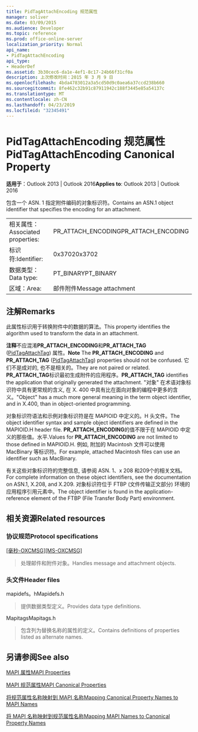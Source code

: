 ```yaml
---
title: PidTagAttachEncoding 规范属性
manager: soliver
ms.date: 03/09/2015
ms.audience: Developer
ms.topic: reference
ms.prod: office-online-server
localization_priority: Normal
api_name:
- PidTagAttachEncoding
api_type:
- HeaderDef
ms.assetid: 3b30cec6-da1e-4ef1-8c17-24b66f31cf0a
description: 上次修改时间：2015 年 3 月 9 日
ms.openlocfilehash: 4bda4783012a3a5cd50d9c0aea6a37ccd238b660
ms.sourcegitcommit: 8fe462c32b91c87911942c188f3445e85a54137c
ms.translationtype: MT
ms.contentlocale: zh-CN
ms.lasthandoff: 04/23/2019
ms.locfileid: "32345491"
---
```

# <a name="pidtagattachencoding-canonical-property"></a><span data-ttu-id="7ae51-103">PidTagAttachEncoding 规范属性</span><span class="sxs-lookup"><span data-stu-id="7ae51-103">PidTagAttachEncoding Canonical Property</span></span>

  
  
<span data-ttu-id="7ae51-104">**适用于**：Outlook 2013 | Outlook 2016</span><span class="sxs-lookup"><span data-stu-id="7ae51-104">**Applies to**: Outlook 2013 | Outlook 2016</span></span> 
  
<span data-ttu-id="7ae51-105">包含一个 ASN. 1 指定附件编码的对象标识符。</span><span class="sxs-lookup"><span data-stu-id="7ae51-105">Contains an ASN.1 object identifier that specifies the encoding for an attachment.</span></span> 
  
|||
|:-----|:-----|
|<span data-ttu-id="7ae51-106">相关属性：</span><span class="sxs-lookup"><span data-stu-id="7ae51-106">Associated properties:</span></span>  <br/> |<span data-ttu-id="7ae51-107">PR_ATTACH_ENCODING</span><span class="sxs-lookup"><span data-stu-id="7ae51-107">PR_ATTACH_ENCODING</span></span>  <br/> |
|<span data-ttu-id="7ae51-108">标识符:</span><span class="sxs-lookup"><span data-stu-id="7ae51-108">Identifier:</span></span>  <br/> |<span data-ttu-id="7ae51-109">0x3702</span><span class="sxs-lookup"><span data-stu-id="7ae51-109">0x3702</span></span>  <br/> |
|<span data-ttu-id="7ae51-110">数据类型：</span><span class="sxs-lookup"><span data-stu-id="7ae51-110">Data type:</span></span>  <br/> |<span data-ttu-id="7ae51-111">PT_BINARY</span><span class="sxs-lookup"><span data-stu-id="7ae51-111">PT_BINARY</span></span>  <br/> |
|<span data-ttu-id="7ae51-112">区域：</span><span class="sxs-lookup"><span data-stu-id="7ae51-112">Area:</span></span>  <br/> |<span data-ttu-id="7ae51-113">邮件附件</span><span class="sxs-lookup"><span data-stu-id="7ae51-113">Message attachment</span></span>  <br/> |
   
## <a name="remarks"></a><span data-ttu-id="7ae51-114">注解</span><span class="sxs-lookup"><span data-stu-id="7ae51-114">Remarks</span></span>

<span data-ttu-id="7ae51-115">此属性标识用于转换附件中的数据的算法。</span><span class="sxs-lookup"><span data-stu-id="7ae51-115">This property identifies the algorithm used to transform the data in an attachment.</span></span>
  
 <span data-ttu-id="7ae51-116">**注释**不应混淆**PR_ATTACH_ENCODING**和**PR_ATTACH_TAG** ([PidTagAttachTag](pidtagattachtag-canonical-property.md)) 属性。</span><span class="sxs-lookup"><span data-stu-id="7ae51-116">**Note** The **PR_ATTACH_ENCODING** and **PR_ATTACH_TAG** ([PidTagAttachTag](pidtagattachtag-canonical-property.md)) properties should not be confused.</span></span> <span data-ttu-id="7ae51-117">它们不是成对的, 也不是相关的。</span><span class="sxs-lookup"><span data-stu-id="7ae51-117">They are not paired or related.</span></span> <span data-ttu-id="7ae51-118">**PR_ATTACH_TAG**标识最初生成附件的应用程序。</span><span class="sxs-lookup"><span data-stu-id="7ae51-118">**PR_ATTACH_TAG** identifies the application that originally generated the attachment.</span></span> <span data-ttu-id="7ae51-119">"对象" 在术语对象标识符中具有更常规的含义, 在 X. 400 中具有比在面向对象的编程中更多的含义。</span><span class="sxs-lookup"><span data-stu-id="7ae51-119">"Object" has a much more general meaning in the term object identifier, and in X.400, than in object-oriented programming.</span></span> 
  
<span data-ttu-id="7ae51-120">对象标识符语法和示例对象标识符是在 MAPIOID 中定义的。H 头文件。</span><span class="sxs-lookup"><span data-stu-id="7ae51-120">The object identifier syntax and sample object identifiers are defined in the MAPIOID.H header file.</span></span> <span data-ttu-id="7ae51-121">**PR_ATTACH_ENCODING**的值不限于在 MAPIOID 中定义的那些值。水平.</span><span class="sxs-lookup"><span data-stu-id="7ae51-121">Values for **PR_ATTACH_ENCODING** are not limited to those defined in MAPIOID.H.</span></span> <span data-ttu-id="7ae51-122">例如, 附加的 Macintosh 文件可以使用 MacBinary 等标识符。</span><span class="sxs-lookup"><span data-stu-id="7ae51-122">For example, attached Macintosh files can use an identifier such as MacBinary.</span></span> 
  
<span data-ttu-id="7ae51-123">有关这些对象标识符的完整信息, 请参阅 ASN. 1、x 208 和209个的相关文档。</span><span class="sxs-lookup"><span data-stu-id="7ae51-123">For complete information on these object identifiers, see the documentation on ASN.1, X.208, and X.209.</span></span> <span data-ttu-id="7ae51-124">对象标识符位于 FTBP (文件传输正文部分) 环境的应用程序引用元素中。</span><span class="sxs-lookup"><span data-stu-id="7ae51-124">The object identifier is found in the application-reference element of the FTBP (File Transfer Body Part) environment.</span></span> 
  
## <a name="related-resources"></a><span data-ttu-id="7ae51-125">相关资源</span><span class="sxs-lookup"><span data-stu-id="7ae51-125">Related resources</span></span>

### <a name="protocol-specifications"></a><span data-ttu-id="7ae51-126">协议规范</span><span class="sxs-lookup"><span data-stu-id="7ae51-126">Protocol specifications</span></span>

<span data-ttu-id="7ae51-127">[[毫秒-OXCMSG]](https://msdn.microsoft.com/library/7fd7ec40-deec-4c06-9493-1bc06b349682%28Office.15%29.aspx)</span><span class="sxs-lookup"><span data-stu-id="7ae51-127">[[MS-OXCMSG]](https://msdn.microsoft.com/library/7fd7ec40-deec-4c06-9493-1bc06b349682%28Office.15%29.aspx)</span></span>
  
> <span data-ttu-id="7ae51-128">处理邮件和附件对象。</span><span class="sxs-lookup"><span data-stu-id="7ae51-128">Handles message and attachment objects.</span></span>
    
### <a name="header-files"></a><span data-ttu-id="7ae51-129">头文件</span><span class="sxs-lookup"><span data-stu-id="7ae51-129">Header files</span></span>

<span data-ttu-id="7ae51-130">mapidefs。h</span><span class="sxs-lookup"><span data-stu-id="7ae51-130">Mapidefs.h</span></span>
  
> <span data-ttu-id="7ae51-131">提供数据类型定义。</span><span class="sxs-lookup"><span data-stu-id="7ae51-131">Provides data type definitions.</span></span>
    
<span data-ttu-id="7ae51-132">Mapitags</span><span class="sxs-lookup"><span data-stu-id="7ae51-132">Mapitags.h</span></span>
  
> <span data-ttu-id="7ae51-133">包含列为替换名称的属性的定义。</span><span class="sxs-lookup"><span data-stu-id="7ae51-133">Contains definitions of properties listed as alternate names.</span></span>
    
## <a name="see-also"></a><span data-ttu-id="7ae51-134">另请参阅</span><span class="sxs-lookup"><span data-stu-id="7ae51-134">See also</span></span>



[<span data-ttu-id="7ae51-135">MAPI 属性</span><span class="sxs-lookup"><span data-stu-id="7ae51-135">MAPI Properties</span></span>](mapi-properties.md)
  
[<span data-ttu-id="7ae51-136">MAPI 规范属性</span><span class="sxs-lookup"><span data-stu-id="7ae51-136">MAPI Canonical Properties</span></span>](mapi-canonical-properties.md)
  
[<span data-ttu-id="7ae51-137">将规范属性名称映射到 MAPI 名称</span><span class="sxs-lookup"><span data-stu-id="7ae51-137">Mapping Canonical Property Names to MAPI Names</span></span>](mapping-canonical-property-names-to-mapi-names.md)
  
[<span data-ttu-id="7ae51-138">将 MAPI 名称映射到规范属性名称</span><span class="sxs-lookup"><span data-stu-id="7ae51-138">Mapping MAPI Names to Canonical Property Names</span></span>](mapping-mapi-names-to-canonical-property-names.md)

